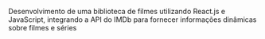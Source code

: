 Desenvolvimento de uma biblioteca de filmes utilizando React.js e JavaScript, integrando a API do IMDb para fornecer informações dinâmicas sobre filmes e séries 


